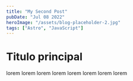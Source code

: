 ```yaml
---
title: "My Second Post"
pubDate: "Jul 08 2022"
heroImage: "/assets/blog-placeholder-2.jpg"
tags: ["Astro", "JavaScript"]
---
```


# Titulo principal

lorem lorem lorem lorem lorem lorem lorem lorem
